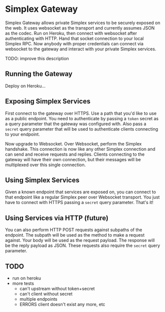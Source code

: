 # Simplex Gateway

Simplex Gateway allows private Simplex services to be securely exposed on the web. It uses websocket as the transport and currently assumes JSON as the codec. Run on Heroku, then connect with websocket after authenticating with HTTP. Hand that socket connection to your local Simplex RPC. Now anybody with proper credentials can connect via websocket to the gateway and interact with your private Simplex services.

TODO: improve this description

## Running the Gateway

Deploy on Heroku...

## Exposing Simplex Services

First connect to the gateway over HTTPS. Use a path that you'd like to use as a public endpoint. You need to authenticate by passing a `token` secret as a query parameter that the gateway was configured with. Also pass a `secret` query parameter that will be used to authenticate clients connecting to your endpoint.

Now upgrade to Websocket. Over Websocket, perform the Simplex handshake. This connection is now like any other Simplex connection and can send and receive requests and replies. Clients connecting to the gateway will have their own connection, but their messages will be multiplexed over this single connection.

## Using Simplex Services

Given a known endpoint that services are exposed on, you can connect to that endpoint like a regular Simplex peer over Websocket transport. You just have to connect with HTTPS passing a `secret` query parameter. That's it!

## Using Services via HTTP (future)

You can also perform HTTP POST requests against subpaths of the endpoint. The subpath will be used as the method to make a request against. Your body will be used as the request payload. The response will be the reply payload as JSON. These requests also require the `secret` query parameter.

## TODO

 * run on heroku
 * more tests
   * can't upstream without token+secret
   * can't client without secret
   * multiple endpoints
   * ERRORS client doesn't exist any more, etc
